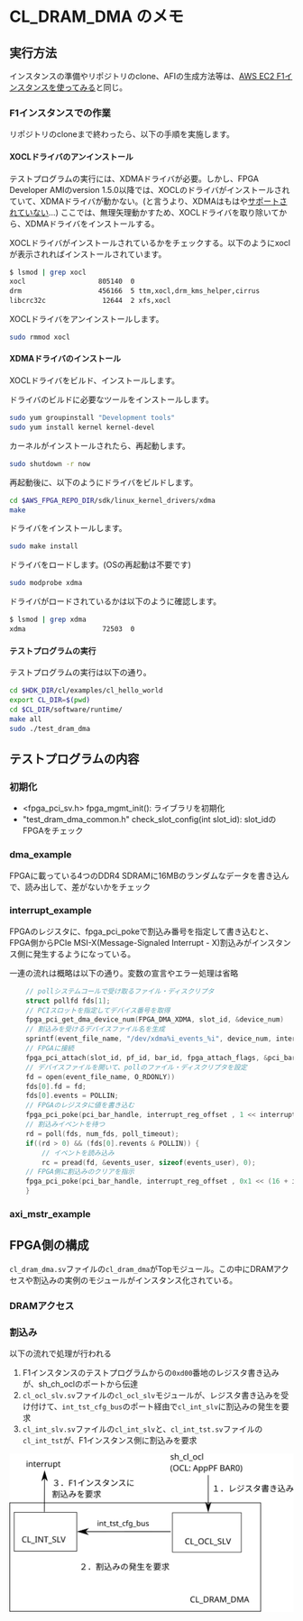# CL_DRAM_DMA のメモ

## 実行方法

インスタンスの準備やリポジトリのclone、AFIの生成方法等は、[AWS EC2 F1インスタンスを使ってみる](./index.html)と同じ。

### F1インスタンスでの作業

リポジトリのcloneまで終わったら、以下の手順を実施します。

#### XOCLドライバのアンインストール

テストプログラムの実行には、XDMAドライバが必要。しかし、FPGA Developer AMIのversion 1.5.0以降では、XOCLのドライバがインストールされていて、XDMAドライバが動かない。(と言うより、XDMAはもはや[サポートされていない](https://github.com/aws/aws-fpga/blob/2fdf23ffad944cb94f98d09eed0f34c220c522fe/hdk/common/shell_v04261818/new_cl_template/design/cl_template_defines.vh#L24)…) ここでは、無理矢理動かすため、XOCLドライバを取り除いてから、XDMAドライバをインストールする。

XOCLドライバがインストールされているかをチェックする。以下のようにxoclが表示されればインストールされています。

```bash
$ lsmod | grep xocl
xocl                  805140  0 
drm                   456166  5 ttm,xocl,drm_kms_helper,cirrus
libcrc32c              12644  2 xfs,xocl
```

XOCLドライバをアンインストールします。

```bash
sudo rmmod xocl
```

#### XDMAドライバのインストール

XOCLドライバをビルド、インストールします。

ドライバのビルドに必要なツールをインストールします。

```bash
sudo yum groupinstall "Development tools"
sudo yum install kernel kernel-devel
```

カーネルがインストールされたら、再起動します。

```bash
sudo shutdown -r now
```

再起動後に、以下のようにドライバをビルドします。

```bash
cd $AWS_FPGA_REPO_DIR/sdk/linux_kernel_drivers/xdma
make
```

ドライバをインストールします。

```bash
sudo make install
```

ドライバをロードします。(OSの再起動は不要です)

```bash
sudo modprobe xdma
```

ドライバがロードされているかは以下のように確認します。

```bash
$ lsmod | grep xdma
xdma                   72503  0 
```

#### テストプログラムの実行

テストプログラムの実行は以下の通り。
```bash
cd $HDK_DIR/cl/examples/cl_hello_world
export CL_DIR=$(pwd)
cd $CL_DIR/software/runtime/
make all
sudo ./test_dram_dma
```

## テストプログラムの内容

### 初期化

* <fpga_pci_sv.h> fpga_mgmt_init(): ライブラリを初期化
* "test_dram_dma_common.h" check_slot_config(int slot_id): slot_idのFPGAをチェック

### dma_example

FPGAに載っている4つのDDR4 SDRAMに16MBのランダムなデータを書き込んで、読み出して、差がないかをチェック

### interrupt_example

FPGAのレジスタに、fpga_pci_pokeで割込み番号を指定して書き込むと、FPGA側からPCIe MSI-X(Message-Signaled Interrupt - X)割込みがインスタンス側に発生するようになっている。

一連の流れは概略は以下の通り。変数の宣言やエラー処理は省略

```c
    // pollシステムコールで受け取るファイル・ディスクリプタ
    struct pollfd fds[1];
    // PCIスロットを指定してデバイス番号を取得
    fpga_pci_get_dma_device_num(FPGA_DMA_XDMA, slot_id, &device_num)
    // 割込みを受けるデバイスファイル名を生成
    sprintf(event_file_name, "/dev/xdma%i_events_%i", device_num, interrupt_number);
    // FPGAに接続
    fpga_pci_attach(slot_id, pf_id, bar_id, fpga_attach_flags, &pci_bar_handle);
    // デバイスファイルを開いて、pollのファイル・ディスクリプタを設定
    fd = open(event_file_name, O_RDONLY))
    fds[0].fd = fd;
    fds[0].events = POLLIN;
    // FPGAのレジスタに値を書き込む
    fpga_pci_poke(pci_bar_handle, interrupt_reg_offset , 1 << interrupt_number);
    // 割込みイベントを待つ
    rd = poll(fds, num_fds, poll_timeout);
    if((rd > 0) && (fds[0].revents & POLLIN)) {
        // イベントを読み込み
        rc = pread(fd, &events_user, sizeof(events_user), 0);
	// FPGA側に割込みのクリアを指示
	fpga_pci_poke(pci_bar_handle, interrupt_reg_offset , 0x1 << (16 + interrupt_number) );
    }
```

### axi_mstr_example

## FPGA側の構成

`cl_dram_dma.sv`ファイルの`cl_dram_dma`がTopモジュール。この中にDRAMアクセスや割込みの実例のモジュールがインスタンス化されている。

### DRAMアクセス

### 割込み

以下の流れで処理が行われる

1. F1インスタンスのテストプログラムからの`0xd00`番地のレジスタ書き込みが、sh_ch_oclのポートから伝達
2. `cl_ocl_slv.sv`ファイルの`cl_ocl_slv`モジュールが、レジスタ書き込みを受け付けて、`int_tst_cfg_bus`のポート経由で`cl_int_slv`に割込みの発生を要求
3. `cl_int_slv.sv`ファイルの`cl_int_slv`と、`cl_int_tst.sv`ファイルの`cl_int_tst`が、F1インスタンス側に割込みを要求

<img src="./images/cl-dram-dma_interrupt.svg">	

